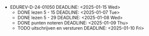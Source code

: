 - EDUREV-D-24-01050
  DEADLINE: <2025-01-15 Wed>
	- DONE lezen 5 - 15
	  DEADLINE: <2025-01-07 Tue>
	- DONE lezen 5 - 29
	  DEADLINE: <2025-01-08 Wed>
	- DONE punten noteren
	  DEADLINE: <2025-01-09 Thu>
	- TODO uitschrijven en versturen
	  DEADLINE: <2025-01-10 Fri>
